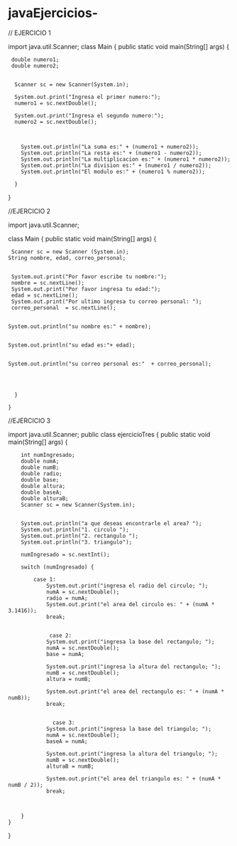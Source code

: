 # javaEjercicios-
 // EJERCICIO 1 


import java.util.Scanner;
class Main {
    public static void main(String[] args) {
     
     double numero1;
     double numero2;
     
      
      Scanner sc = new Scanner(System.in);
      
      System.out.print("Ingresa el primer numero:");
      numero1 = sc.nextDouble();
      
      System.out.print("Ingresa el segundo numero:"); 
      numero2 = sc.nextDouble(); 
      
       
       
        System.out.println("La suma es:" + (numero1 + numero2)); 
        System.out.println("La resta es:" + (numero1 - numero2)); 
        System.out.println("La multiplicacion es:" + (numero1 * numero2)); 
        System.out.println("La division es:" + (numero1 / numero2)); 
        System.out.println("El modulo es:" + (numero1 % numero2)); 
            
      }
}



//EJERCICIO 2

import java.util.Scanner;

class Main {
    public static void main(String[] args) {
         

     Scanner sc = new Scanner (System.in);
    String nombre, edad, correo_personal; 
     
     
     System.out.print("Por favor escribe tu nombre:");
     nombre = sc.nextLine();
     System.out.print("Por favor ingresa tu edad:");
     edad = sc.nextLine();
     System.out.print("Por ultimo ingresa tu correo personal: "); 
     correo_personal  = sc.nextLine();
     
       
    System.out.println("su nombre es:" + nombre);
    
    
    System.out.println("su edad es:"+ edad);
    
    
    System.out.println("su correo personal es:"  + correo_personal);
      
      
      
      
      }
      
    } 


//EJERCICIO 3 

   import java.util.Scanner;
public class ejercicioTres {
    public static void main(String[] args) {
   
   
        int numIngresado;
        double numA;
        double numB;
        double radio;
        double base;
        double altura;
        double baseA;
        double alturaB;
        Scanner sc = new Scanner(System.in);

      
        System.out.println("a que deseas encontrarle el area? ");
        System.out.println("1. circulo ");
        System.out.println("2. rectangulo ");
        System.out.println("3. triangulo");
        
        numIngresado = sc.nextInt();
        
        switch (numIngresado) {
            
            case 1:
                System.out.print("ingresa el radio del circulo; ");
                numA = sc.nextDouble();
                radio = numA;
                System.out.print("el area del circulo es: " + (numA * 3.1416));
                break;
                 
                 
                 case 2:
                System.out.print("ingresa la base del rectangulo; ");
                numA = sc.nextDouble();
                base = numA;
                
                System.out.print("ingresa la altura del rectangulo; ");
                numB = sc.nextDouble();
                altura = numB;
                
                System.out.print("el area del rectangulo es: " + (numA * numB));
                break;
                
                
                  case 3:
                System.out.print("ingresa la base del triangulo; ");
                numA = sc.nextDouble();
                baseA = numA;
                
                System.out.print("ingresa la altura del triangulo; ");
                numB = sc.nextDouble();
                alturaB = numB;
                
                System.out.print("el area del triangulo es: " + (numA * numB / 2));
                break;
                
                
       
        }  
    }
}  
     

















